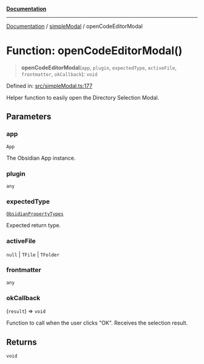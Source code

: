 [**Documentation**](../../README.md)

***

[Documentation](../../README.md) / [simpleModal](../README.md) / openCodeEditorModal

# Function: openCodeEditorModal()

> **openCodeEditorModal**(`app`, `plugin`, `expectedType`, `activeFile`, `frontmatter`, `okCallback`): `void`

Defined in: [src/simpleModal.ts:177](https://github.com/Christian-Me/folder-to-tags-plugin/blob/bf42295620335492a0928fbbe8ccca5ae986f975/src/simpleModal.ts#L177)

Helper function to easily open the Directory Selection Modal.

## Parameters

### app

`App`

The Obsidian App instance.

### plugin

`any`

### expectedType

[`ObsidianPropertyTypes`](../../types/type-aliases/ObsidianPropertyTypes.md)

Expected return type.

### activeFile

`null` | `TFile` | `TFolder`

### frontmatter

`any`

### okCallback

(`result`) => `void`

Function to call when the user clicks "OK". Receives the selection result.

## Returns

`void`
